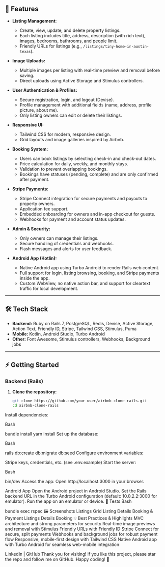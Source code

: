 

## 🚀 Features

- **Listing Management:**  
  - Create, view, update, and delete property listings.
  - Each listing includes title, address, description (with rich text), images, bedrooms, bathrooms, and people limit.
  - Friendly URLs for listings (e.g., `/listings/tiny-home-in-austin-texas`).

- **Image Uploads:**  
  - Multiple images per listing with real-time preview and removal before saving.
  - Direct uploads using Active Storage and Stimulus controllers.

- **User Authentication & Profiles:**  
  - Secure registration, login, and logout (Devise).
  - Profile management with additional fields (name, address, profile picture, about me).
  - Only listing owners can edit or delete their listings.

- **Responsive UI:**  
  - Tailwind CSS for modern, responsive design.
  - Grid layouts and image galleries inspired by Airbnb.

- **Booking System:**  
  - Users can book listings by selecting check-in and check-out dates.
  - Price calculation for daily, weekly, and monthly stays.
  - Validation to prevent overlapping bookings.
  - Bookings have statuses (pending, complete) and are only confirmed after payment.

- **Stripe Payments:**  
  - Stripe Connect integration for secure payments and payouts to property owners.
  - Application fee support.
  - Embedded onboarding for owners and in-app checkout for guests.
  - Webhooks for payment and account status updates.

- **Admin & Security:**  
  - Only owners can manage their listings.
  - Secure handling of credentials and webhooks.
  - Flash messages and alerts for user feedback.

- **Android App (Kotlin):**  
  - Native Android app using Turbo Android to render Rails web content.
  - Full support for login, listing browsing, booking, and Stripe payments inside the app.
  - Custom WebView, no native action bar, and support for cleartext traffic for local development.

---

## 🛠️ Tech Stack

- **Backend:** Ruby on Rails 7, PostgreSQL, Redis, Devise, Active Storage, Action Text, Friendly ID, Stripe, Tailwind CSS, Stimulus, Puma
- **Mobile:** Kotlin, Android Studio, Turbo Android
- **Other:** Font Awesome, Stimulus controllers, Webhooks, Background jobs

---

## ⚡ Getting Started

### Backend (Rails)

1. **Clone the repository:**
   ```bash
   git clone https://github.com/your-user/airbnb-clone-rails.git
   cd airbnb-clone-rails
Install dependencies:

Bash

bundle install
yarn install
Set up the database:

Bash

rails db:create db:migrate db:seed
Configure environment variables:

Stripe keys, credentials, etc. (see .env.example)
Start the server:

Bash

bin/dev
Access the app:
Open http://localhost:3000 in your browser.

Android App
Open the Android project in Android Studio.
Set the Rails backend URL in the Turbo Android configuration (default: 10.0.2.2:3000 for emulator).
Run the app on an emulator or device.
🧪 Tests
Bash

bundle exec rspec
🖼️ Screenshots
Listings Grid	Listing Details	Booking & Payment
Listings	Details	Booking
💡 Best Practices & Highlights
MVC architecture and strong parameters for security
Real-time image previews and removal with Stimulus
Friendly URLs with Friendly ID
Stripe Connect for secure, split payments
Webhooks and background jobs for robust payment flow
Responsive, mobile-first design with Tailwind CSS
Native Android app with Turbo Android for seamless web-mobile integration

LinkedIn | GitHub
Thank you for visiting! If you like this project, please star the repo and follow me on GitHub.
Happy coding! 🚀
